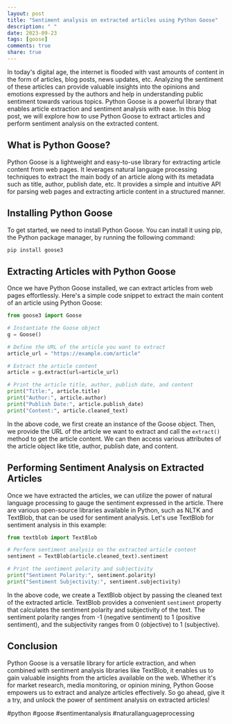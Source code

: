 ```yaml
---
layout: post
title: "Sentiment analysis on extracted articles using Python Goose"
description: " "
date: 2023-09-23
tags: [goose]
comments: true
share: true
---
```


In today's digital age, the internet is flooded with vast amounts of content in the form of articles, blog posts, news updates, etc. Analyzing the sentiment of these articles can provide valuable insights into the opinions and emotions expressed by the authors and help in understanding public sentiment towards various topics. Python Goose is a powerful library that enables article extraction and sentiment analysis with ease. In this blog post, we will explore how to use Python Goose to extract articles and perform sentiment analysis on the extracted content.

## What is Python Goose?

Python Goose is a lightweight and easy-to-use library for extracting article content from web pages. It leverages natural language processing techniques to extract the main body of an article along with its metadata such as title, author, publish date, etc. It provides a simple and intuitive API for parsing web pages and extracting article content in a structured manner.

## Installing Python Goose

To get started, we need to install Python Goose. You can install it using pip, the Python package manager, by running the following command:

```python
pip install goose3
```

## Extracting Articles with Python Goose

Once we have Python Goose installed, we can extract articles from web pages effortlessly. Here's a simple code snippet to extract the main content of an article using Python Goose:

```python
from goose3 import Goose

# Instantiate the Goose object
g = Goose()

# Define the URL of the article you want to extract
article_url = "https://example.com/article"

# Extract the article content
article = g.extract(url=article_url)

# Print the article title, author, publish date, and content
print("Title:", article.title)
print("Author:", article.author)
print("Publish Date:", article.publish_date)
print("Content:", article.cleaned_text)
```

In the above code, we first create an instance of the Goose object. Then, we provide the URL of the article we want to extract and call the `extract()` method to get the article content. We can then access various attributes of the article object like title, author, publish date, and content.

## Performing Sentiment Analysis on Extracted Articles

Once we have extracted the articles, we can utilize the power of natural language processing to gauge the sentiment expressed in the article. There are various open-source libraries available in Python, such as NLTK and TextBlob, that can be used for sentiment analysis. Let's use TextBlob for sentiment analysis in this example:

```python
from textblob import TextBlob

# Perform sentiment analysis on the extracted article content
sentiment = TextBlob(article.cleaned_text).sentiment

# Print the sentiment polarity and subjectivity
print("Sentiment Polarity:", sentiment.polarity)
print("Sentiment Subjectivity:", sentiment.subjectivity)
```

In the above code, we create a TextBlob object by passing the cleaned text of the extracted article. TextBlob provides a convenient `sentiment` property that calculates the sentiment polarity and subjectivity of the text. The sentiment polarity ranges from -1 (negative sentiment) to 1 (positive sentiment), and the subjectivity ranges from 0 (objective) to 1 (subjective).

## Conclusion

Python Goose is a versatile library for article extraction, and when combined with sentiment analysis libraries like TextBlob, it enables us to gain valuable insights from the articles available on the web. Whether it's for market research, media monitoring, or opinion mining, Python Goose empowers us to extract and analyze articles effectively. So go ahead, give it a try, and unlock the power of sentiment analysis on extracted articles!

#python #goose #sentimentanalysis #naturallanguageprocessing